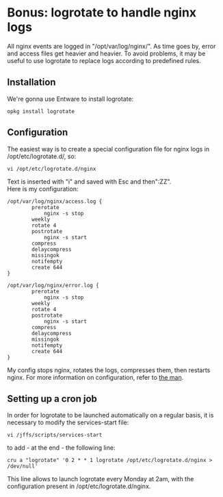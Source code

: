 # Bonus: logrotate to handle nginx logs
  
All nginx events are logged in "/opt/var/log/nginx/". As time goes by, error and access files get heavier and heavier. To avoid problems, it may be useful to use logrotate to replace logs according to predefined rules.
  
## Installation
We're gonna use Entware to install logrotate:
```shell
opkg install logrotate
```

## Configuration
The easiest way is to create a special configuration file for nginx logs in /opt/etc/logrotate.d/, so:  
```shell
vi /opt/etc/logrotate.d/nginx
```
Text is inserted with "i" and saved with Esc and then":ZZ".  
Here is my configuration:  
```shell
/opt/var/log/nginx/access.log {
		prerotate
			nginx -s stop
		weekly
		rotate 4
		postrotate
			nginx -s start
		compress
		delaycompress
		missingok
		notifempty
		create 644
}

/opt/var/log/nginx/error.log {
		prerotate
			nginx -s stop
		weekly
		rotate 4
		postrotate
			nginx -s start
		compress
		delaycompress
		missingok
		notifempty
		create 644
}
```
My config stops nginx, rotates the logs, compresses them, then restarts nginx. For more information on configuration, refer to [the man](https://manpages.debian.org/stretch/logrotate/logrotate.8.en.html).

## Setting up a cron job
In order for logrotate to be launched automatically on a regular basis, it is necessary to modify the services-start file:
```shell
vi /jffs/scripts/services-start
```
to add - at the end - the following line:
```shell
cru a "logrotate" '0 2 * * 1 logrotate /opt/etc/logrotate.d/nginx > /dev/null'
```
This line allows to launch logrotate every Monday at 2am, with the configuration present in /opt/etc/logrotate.d/nginx.
